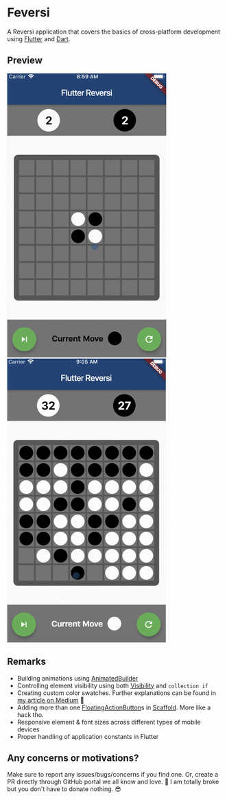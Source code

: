# Feversi
A Reversi application that covers the basics of cross-platform development using [Flutter](https://flutter.dev/) and [Dart](https://dart.dev/).

## Preview
![Start](screenshots/start.gif)
![End](screenshots/end.gif)

## Remarks
- Building animations using [AnimatedBuilder](https://api.flutter.dev/flutter/widgets/AnimatedBuilder-class.html)
- Controlling element visibility using both [Visibility](https://api.flutter.dev/flutter/widgets/Visibility-class.html) and `collection if`
- Creating custom color swatches. Further explanations can be found in [my article on Medium](https://medium.com/@filipvk/creating-a-custom-color-swatch-in-flutter-554bcdcb27f3) 🍻
- Adding more than one [FloatingActionButton](https://api.flutter.dev/flutter/material/FloatingActionButton-class.html)s in [Scaffold](https://api.flutter.dev/flutter/material/Scaffold-class.html). More like a hack tho.
- Responsive element & font sizes across different types of mobile devices
- Proper handling of application constants in Flutter

## Any concerns or motivations?
Make sure to report any issues/bugs/concerns if you find one. Or, create a PR directly through GitHub portal we all know and love. 💖 I am totally broke but you don't have to donate nothing. 😎
